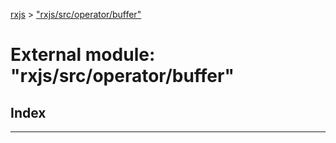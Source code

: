 [rxjs](../README.md) > ["rxjs/src/operator/buffer"](../modules/_rxjs_src_operator_buffer_.md)

# External module: "rxjs/src/operator/buffer"

## Index

---

